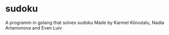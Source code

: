 # sudoku
A programm in golang that solves sudoku
Made by Karmel Kõivutalu, Nadia Artamonova and Even Luiv
